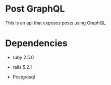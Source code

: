# Post GraphQL

This is an api that exposes posts using GraphQL

# Dependencies

* ruby 2.5.0

* rails 5.2.1

* Postgresql
